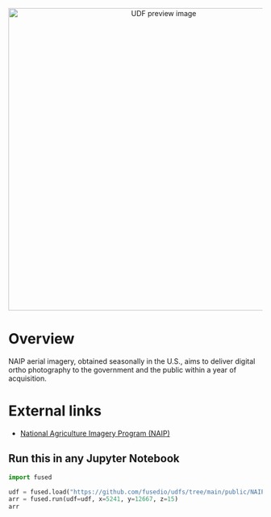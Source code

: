 <!--fused:preview-->
<p align="center"><img src="https://fused-magic.s3.us-west-2.amazonaws.com/thumbnails/udfs-staging/NAIP_Tile_Example.png" width="600" alt="UDF preview image"></p>

<!--fused:readme-->
# Overview

NAIP aerial imagery, obtained seasonally in the U.S., aims to deliver digital ortho photography to the government and the public within a year of acquisition.

# External links

- [National Agriculture Imagery Program (NAIP)](https://naip-usdaonline.hub.arcgis.com/)

## Run this in any Jupyter Notebook

```python
import fused

udf = fused.load("https://github.com/fusedio/udfs/tree/main/public/NAIP_Tile_Example")
arr = fused.run(udf=udf, x=5241, y=12667, z=15)
arr
```
